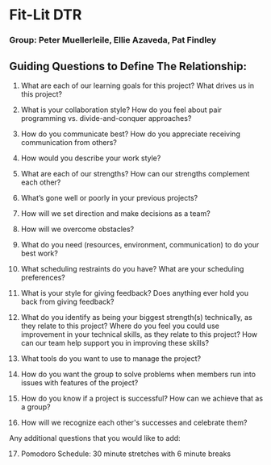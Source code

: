 # Fit-Lit DTR

### Group: Peter Muellerleile, Ellie Azaveda, Pat Findley


## Guiding Questions to Define The Relationship:
1. What are each of our learning goals for this project? What drives us in this project?


2. What is your collaboration style? How do you feel about pair programming vs. divide-and-conquer approaches?


3. How do you communicate best? How do you appreciate receiving communication from others?


4. How would you describe your work style?


5. What are each of our strengths? How can our strengths complement each other?


6. What’s gone well or poorly in your previous projects?


7. How will we set direction and make decisions as a team?


8. How will we overcome obstacles?


9. What do you need (resources, environment, communication) to do your best work?


10. What scheduling restraints do you have? What are your scheduling preferences?


11. What is your style for giving feedback? Does anything ever hold you back from giving feedback?


12. What do you identify as being your biggest strength(s) technically, as they relate to this project? Where do you feel you could use improvement in your technical skills, as they relate to this project? How can our team help support you in improving these skills?


13. What tools do you want to use to manage the project?


14. How do you want the group to solve problems when members run into issues with features of the project?


15. How do you know if a project is successful? How can we achieve that as a group?


16. How will we recognize each other's successes and celebrate them?

Any additional questions that you would like to add:

17. Pomodoro Schedule: 30 minute stretches with 6 minute breaks
